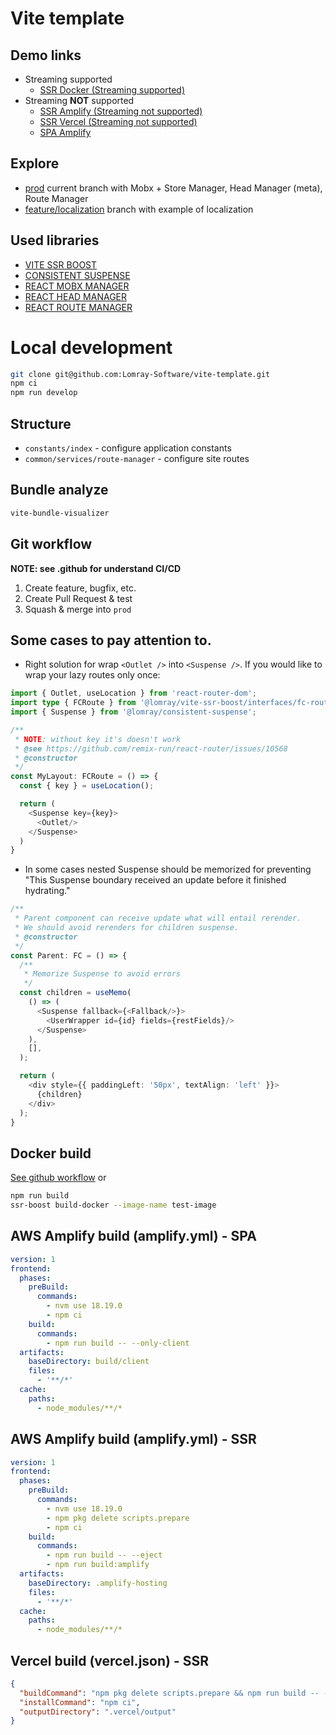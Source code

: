 # Vite template

## Demo links
 - Streaming supported
   - [SSR Docker (Streaming supported)](https://vite-template.lomray.com/)
 - Streaming **NOT** supported
   - [SSR Amplify (Streaming not supported)](https://prod.d947n8vxd7uac.amplifyapp.com/)  
   - [SSR Vercel (Streaming not supported)](https://vite-template-three.vercel.app/)  
   - [SPA Amplify](https://prod.d2fyemmi74bwx3.amplifyapp.com/)

## Explore
 - [prod](https://github.com/Lomray-Software/vite-template/tree/prod) current branch with Mobx + Store Manager, Head Manager (meta), Route Manager
 - [feature/localization](https://github.com/Lomray-Software/vite-template/tree/feature/localization) branch with example of localization

## Used libraries
 - [VITE SSR BOOST](https://github.com/Lomray-Software/vite-ssr-boost)
 - [CONSISTENT SUSPENSE](https://github.com/Lomray-Software/consistent-suspense)
 - [REACT MOBX MANAGER](https://github.com/Lomray-Software/react-mobx-manager)
 - [REACT HEAD MANAGER](https://github.com/Lomray-Software/react-head-manager)
 - [REACT ROUTE MANAGER](https://github.com/Lomray-Software/react-route-manager)

# Local development

```bash
git clone git@github.com:Lomray-Software/vite-template.git
npm ci
npm run develop
```

## Structure
- `constants/index` - configure application constants
- `common/services/route-manager` - configure site routes

## Bundle analyze
```bash
vite-bundle-visualizer
```

## Git workflow
__NOTE: see .github for understand CI/CD__
1. Create feature, bugfix, etc.
2. Create Pull Request & test
3. Squash & merge into `prod`

## Some cases to pay attention to.
 - Right solution for wrap `<Outlet />` into `<Suspense />`. If you would like to wrap your lazy routes only once:
```typescript jsx
import { Outlet, useLocation } from 'react-router-dom';
import type { FCRoute } from '@lomray/vite-ssr-boost/interfaces/fc-route';
import { Suspense } from '@lomray/consistent-suspense';

/**
 * NOTE: without key it's doesn't work
 * @see https://github.com/remix-run/react-router/issues/10568
 * @constructor
 */
const MyLayout: FCRoute = () => {
  const { key } = useLocation();

  return (
    <Suspense key={key}>
      <Outlet/>
    </Suspense>
  )
}
```

- In some cases nested Suspense should be memorized for preventing "This Suspense boundary received an update before it finished hydrating."
```typescript jsx
/**
 * Parent component can receive update what will entail rerender.
 * We should avoid rerenders for children suspense. 
 * @constructor
 */
const Parent: FC = () => {
  /**
   * Memorize Suspense to avoid errors
   */
  const children = useMemo(
    () => (
      <Suspense fallback={<Fallback/>}>
        <UserWrapper id={id} fields={restFields}/>
      </Suspense>
    ),
    [],
  );

  return (
    <div style={{ paddingLeft: '50px', textAlign: 'left' }}>
      {children}
    </div>
  );
}
```

## Docker build
[See github workflow](.github/workflows/release.yml) or
```bash
npm run build
ssr-boost build-docker --image-name test-image
```

## AWS Amplify build (amplify.yml) - SPA
```yaml
version: 1
frontend:
  phases:
    preBuild:
      commands:
        - nvm use 18.19.0
        - npm ci
    build:
      commands:
        - npm run build -- --only-client
  artifacts:
    baseDirectory: build/client
    files:
      - '**/*'
  cache:
    paths:
      - node_modules/**/*
```

## AWS Amplify build (amplify.yml) - SSR
```yaml
version: 1
frontend:
  phases:
    preBuild:
      commands:
        - nvm use 18.19.0
        - npm pkg delete scripts.prepare
        - npm ci
    build:
      commands:
        - npm run build -- --eject
        - npm run build:amplify
  artifacts:
    baseDirectory: .amplify-hosting
    files:
      - '**/*'
  cache:
    paths:
      - node_modules/**/*
```

## Vercel build (vercel.json) - SSR
```json
{
  "buildCommand": "npm pkg delete scripts.prepare && npm run build -- --serverless && npm run build:vercel",
  "installCommand": "npm ci",
  "outputDirectory": ".vercel/output"
}
```
